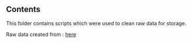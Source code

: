 ## Contents

This folder contains scripts which were used to clean raw data for storage. 

Raw data created from : [here](https://github.com/Kevin-Gillanders/FinalYearProject/tree/master/src/Scraping_data)
